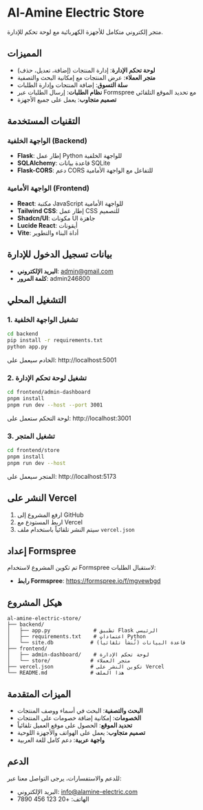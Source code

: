 # Al-Amine Electric Store

متجر إلكتروني متكامل للأجهزة الكهربائية مع لوحة تحكم للإدارة.

## المميزات

- **لوحة تحكم الإدارة**: إدارة المنتجات (إضافة، تعديل، حذف)
- **متجر العملاء**: عرض المنتجات مع إمكانية البحث والتصفية
- **سلة التسوق**: إضافة المنتجات وإدارة الطلبات
- **نظام الطلبات**: إرسال الطلبات عبر Formspree مع تحديد الموقع التلقائي
- **تصميم متجاوب**: يعمل على جميع الأجهزة

## التقنيات المستخدمة

### الواجهة الخلفية (Backend)
- **Flask**: إطار عمل Python للواجهة الخلفية
- **SQLAlchemy**: قاعدة بيانات SQLite
- **Flask-CORS**: دعم CORS للتفاعل مع الواجهة الأمامية

### الواجهة الأمامية (Frontend)
- **React**: مكتبة JavaScript للواجهة الأمامية
- **Tailwind CSS**: إطار عمل CSS للتصميم
- **Shadcn/UI**: مكونات UI جاهزة
- **Lucide React**: أيقونات
- **Vite**: أداة البناء والتطوير

## بيانات تسجيل الدخول للإدارة

- **البريد الإلكتروني**: admin@gmail.com
- **كلمة المرور**: admin246800

## التشغيل المحلي

### 1. تشغيل الواجهة الخلفية

```bash
cd backend
pip install -r requirements.txt
python app.py
```

الخادم سيعمل على: http://localhost:5001

### 2. تشغيل لوحة تحكم الإدارة

```bash
cd frontend/admin-dashboard
pnpm install
pnpm run dev --host --port 3001
```

لوحة التحكم ستعمل على: http://localhost:3001

### 3. تشغيل المتجر

```bash
cd frontend/store
pnpm install
pnpm run dev --host
```

المتجر سيعمل على: http://localhost:5173

## النشر على Vercel

1. ارفع المشروع إلى GitHub
2. اربط المستودع مع Vercel
3. سيتم النشر تلقائياً باستخدام ملف `vercel.json`

## إعداد Formspree

تم تكوين المشروع لاستخدام Formspree لاستقبال الطلبات:
- **رابط Formspree**: https://formspree.io/f/mgvewbgd

## هيكل المشروع

```
al-amine-electric-store/
├── backend/
│   ├── app.py              # تطبيق Flask الرئيسي
│   ├── requirements.txt    # اعتمادات Python
│   └── site.db            # قاعدة البيانات (تُنشأ تلقائياً)
├── frontend/
│   ├── admin-dashboard/    # لوحة تحكم الإدارة
│   └── store/             # متجر العملاء
├── vercel.json            # تكوين النشر على Vercel
└── README.md              # هذا الملف
```

## الميزات المتقدمة

- **البحث والتصفية**: البحث في أسماء ووصف المنتجات
- **الخصومات**: إمكانية إضافة خصومات على المنتجات
- **تحديد الموقع**: الحصول على موقع العميل تلقائياً
- **تصميم متجاوب**: يعمل على الهواتف والأجهزة اللوحية
- **واجهة عربية**: دعم كامل للغة العربية

## الدعم

للدعم والاستفسارات، يرجى التواصل معنا عبر:
- البريد الإلكتروني: info@alamine-electric.com
- الهاتف: +20 123 456 7890

